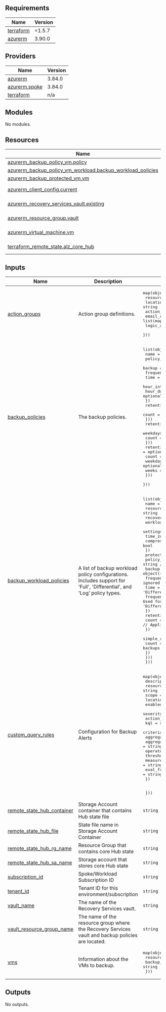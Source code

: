<!-- BEGIN_TF_DOCS -->

## Requirements

| Name                                                                     | Version |
| ------------------------------------------------------------------------ | ------- |
| <a name="requirement_terraform"></a> [terraform](#requirement_terraform) | =1.5.7  |
| <a name="requirement_azurerm"></a> [azurerm](#requirement_azurerm)       | 3.90.0  |

## Providers

| Name                                                                           | Version |
| ------------------------------------------------------------------------------ | ------- |
| <a name="provider_azurerm"></a> [azurerm](#provider_azurerm)                   | 3.84.0  |
| <a name="provider_azurerm.spoke"></a> [azurerm.spoke](#provider_azurerm.spoke) | 3.84.0  |
| <a name="provider_terraform"></a> [terraform](#provider_terraform)             | n/a     |

## Modules

No modules.

## Resources

| Name                                                                                                                                                                    | Type        |
| ----------------------------------------------------------------------------------------------------------------------------------------------------------------------- | ----------- |
| [azurerm_backup_policy_vm.policy](https://registry.terraform.io/providers/hashicorp/azurerm/3.90.0/docs/resources/backup_policy_vm)                                     | resource    |
| [azurerm_backup_policy_vm_workload.backup_workload_policies](https://registry.terraform.io/providers/hashicorp/azurerm/3.90.0/docs/resources/backup_policy_vm_workload) | resource    |
| [azurerm_backup_protected_vm.vm](https://registry.terraform.io/providers/hashicorp/azurerm/3.90.0/docs/resources/backup_protected_vm)                                   | resource    |
| [azurerm_client_config.current](https://registry.terraform.io/providers/hashicorp/azurerm/3.90.0/docs/data-sources/client_config)                                       | data source |
| [azurerm_recovery_services_vault.existing](https://registry.terraform.io/providers/hashicorp/azurerm/3.90.0/docs/data-sources/recovery_services_vault)                  | data source |
| [azurerm_resource_group.vault](https://registry.terraform.io/providers/hashicorp/azurerm/3.90.0/docs/data-sources/resource_group)                                       | data source |
| [azurerm_virtual_machine.vm](https://registry.terraform.io/providers/hashicorp/azurerm/3.90.0/docs/data-sources/virtual_machine)                                        | data source |
| [terraform_remote_state.alz_core_hub](https://registry.terraform.io/providers/hashicorp/terraform/latest/docs/data-sources/remote_state)                                | data source |

## Inputs

| Name                                                                                                            | Description                                                                                                           | Type                                                                                                                                                                                                                                                                                                                                                                                                                                                                                                                                                                                                                                                                                                                                                                                                                                                           | Default | Required |
| --------------------------------------------------------------------------------------------------------------- | --------------------------------------------------------------------------------------------------------------------- | -------------------------------------------------------------------------------------------------------------------------------------------------------------------------------------------------------------------------------------------------------------------------------------------------------------------------------------------------------------------------------------------------------------------------------------------------------------------------------------------------------------------------------------------------------------------------------------------------------------------------------------------------------------------------------------------------------------------------------------------------------------------------------------------------------------------------------------------------------------- | ------- | :------: |
| <a name="input_action_groups"></a> [action_groups](#input_action_groups)                                        | Action group definitions.                                                                                             | <pre>map(object({<br> resource_group = string<br> location = string<br> action_group_name = string<br> email_config = list(map(string))<br> logic_app_config = list(map(string))<br> }))</pre>                                                                                                                                                                                                                                                                                                                                                                                                                                                                                                                                                                                                                                                                 | `null`  |    no    |
| <a name="input_backup_policies"></a> [backup_policies](#input_backup_policies)                                  | The backup policies.                                                                                                  | <pre>list(object({<br> name = string<br> policy_type = string<br> backup = object({<br> frequency = string<br> time = string<br> hour_interval = optional(string)<br> hour_duration = optional(string)<br> })<br> retention_daily = optional(object({<br> count = number<br> }))<br> retention_weekly = optional(object({<br> weekdays = list(string)<br> count = number<br> }))<br> retention_monthly = optional(object({<br> count = number<br> weekdays = optional(list(string))<br> weeks = optional(list(string))<br> }))<br> }))</pre>                                                                                                                                                                                                                                                                                                                   | `[]`    |    no    |
| <a name="input_backup_workload_policies"></a> [backup_workload_policies](#input_backup_workload_policies)       | A list of backup workload policy configurations. Includes support for 'Full', 'Differential', and 'Log' policy types. | <pre>list(object({<br> name = string<br> resource_group_name = string<br> recovery_vault_name = string<br> workload_type = string<br> settings = object({<br> time_zone = string<br> compression_enabled = bool<br> })<br> protection_policies = list(object({<br> policy_type = string // Can be 'Full', 'Differential', or 'Log'<br> backup = object({<br> frequency = string // Used for 'Full' and 'Differential', ignored for 'Log'<br> time = string // Used for 'Full' and 'Differential', ignored for 'Log'<br> frequency_in_minutes = number // Used for 'Log', should be null or ignored for 'Full' and 'Differential'<br> })<br> retention_daily = object({<br> count = number // Applicable for 'Full' and 'Differential' backups<br> })<br> simple_retention = object({<br> count = number // Used for 'Log' backups<br> })<br> }))<br> }))</pre> | `[]`    |    no    |
| <a name="input_custom_query_rules"></a> [custom_query_rules](#input_custom_query_rules)                         | Configuration for Backup Alerts                                                                                       | <pre>map(object({<br> description = string<br> resource_group = string<br> scope = string<br> location = string<br> enabled = bool<br> severity = number<br> action_group = string<br> kql = string<br> criteria = object({<br> aggregation = string<br> aggregation_granularity = string<br> operator = string<br> threshold = number<br> measure_column = string # not usually needed for "count" aggregation<br> eval_frequency = string<br> })<br><br><br> }))</pre>                                                                                                                                                                                                                                                                                                                                                                                       | `null`  |    no    |
| <a name="input_remote_state_hub_container"></a> [remote_state_hub_container](#input_remote_state_hub_container) | Storage Account container that contains Hub state file                                                                | `string`                                                                                                                                                                                                                                                                                                                                                                                                                                                                                                                                                                                                                                                                                                                                                                                                                                                       | n/a     |   yes    |
| <a name="input_remote_state_hub_file"></a> [remote_state_hub_file](#input_remote_state_hub_file)                | State file name in Storage Account Container                                                                          | `string`                                                                                                                                                                                                                                                                                                                                                                                                                                                                                                                                                                                                                                                                                                                                                                                                                                                       | n/a     |   yes    |
| <a name="input_remote_state_hub_rg_name"></a> [remote_state_hub_rg_name](#input_remote_state_hub_rg_name)       | Resource Group that contains core Hub state                                                                           | `string`                                                                                                                                                                                                                                                                                                                                                                                                                                                                                                                                                                                                                                                                                                                                                                                                                                                       | n/a     |   yes    |
| <a name="input_remote_state_hub_sa_name"></a> [remote_state_hub_sa_name](#input_remote_state_hub_sa_name)       | Storage account that stores core Hub state                                                                            | `string`                                                                                                                                                                                                                                                                                                                                                                                                                                                                                                                                                                                                                                                                                                                                                                                                                                                       | n/a     |   yes    |
| <a name="input_subscription_id"></a> [subscription_id](#input_subscription_id)                                  | Spoke/Workload Subscription ID                                                                                        | `string`                                                                                                                                                                                                                                                                                                                                                                                                                                                                                                                                                                                                                                                                                                                                                                                                                                                       | n/a     |   yes    |
| <a name="input_tenant_id"></a> [tenant_id](#input_tenant_id)                                                    | Tenant ID for this environment/subscription                                                                           | `string`                                                                                                                                                                                                                                                                                                                                                                                                                                                                                                                                                                                                                                                                                                                                                                                                                                                       | n/a     |   yes    |
| <a name="input_vault_name"></a> [vault_name](#input_vault_name)                                                 | The name of the Recovery Services vault.                                                                              | `string`                                                                                                                                                                                                                                                                                                                                                                                                                                                                                                                                                                                                                                                                                                                                                                                                                                                       | n/a     |   yes    |
| <a name="input_vault_resource_group_name"></a> [vault_resource_group_name](#input_vault_resource_group_name)    | The name of the resource group where the Recovery Services vault and backup policies are located.                     | `string`                                                                                                                                                                                                                                                                                                                                                                                                                                                                                                                                                                                                                                                                                                                                                                                                                                                       | n/a     |   yes    |
| <a name="input_vms"></a> [vms](#input_vms)                                                                      | Information about the VMs to backup.                                                                                  | <pre>map(object({<br> resource_group = string<br> backup_policy = string<br> }))</pre>                                                                                                                                                                                                                                                                                                                                                                                                                                                                                                                                                                                                                                                                                                                                                                         | n/a     |   yes    |

## Outputs

No outputs.

<!-- END_TF_DOCS -->
